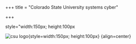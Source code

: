 +++
title = "Colorado State University systems cyber"

+++


style="width:150px; height:100px

![csu logo](https://149689330.v2.pressablecdn.com/wp-content/uploads/2016/11/CSU-Logo.png){style=width:150px; height:100px} {align=center}
